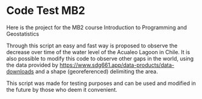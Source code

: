 # Code Test MB2
Here is the project for the MB2 course Introduction to Programming and Geostatistics

Through this script an easy and fast way is proposed to observe the decrease over time of the water level of the Acualeo Lagoon in Chile. It is also possible to modify this code to observe other gaps in the world, using the data provided by https://www.sdg661.app/data-products/data-downloads and a shape (georeferenced) delimiting the area.

This script was made for testing purposes and can be used and modified in the future by those who deem it convenient.
